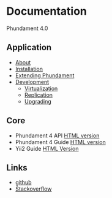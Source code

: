 Documentation
=============

Phundament 4.0

Application
-----------

- [About](10-about.md)
- [Installation](20-install.md)
- [Extending Phundament](30-extend.md)
- [Development](40-develop.md)
  - [Virtualization](41-virtualization.md)
  - [Replication](42-replication.md)
  - [Upgrading](43-upgrading.md)

Core
----

- Phundament 4 API [HTML version](http://docs.phundament.com/4.0/)
- Phundament 4 Guide [HTML version](http://docs.phundament.com/4.0/guide-index.html)
- Yii2 Guide [HTML Version](http://www.yiiframework.com/doc-2.0/guide-index.html)

Links
-----

- [github](https://github.com/phundament/app/tree/4.0)
- [Stackoverflow](http://stackoverflow.com/questions/tagged/phundament)
